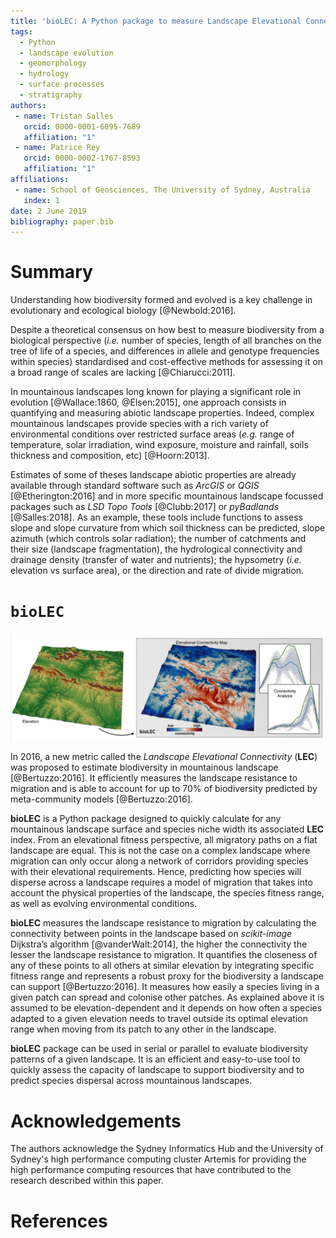 ```yaml
---
title: 'bioLEC: A Python package to measure Landscape Elevational Connectivity'
tags:
  - Python
  - landscape evolution
  - geomorphology
  - hydrology
  - surface processes
  - stratigraphy
authors:
 - name: Tristan Salles
   orcid: 0000-0001-6095-7689
   affiliation: "1"
 - name: Patrice Rey
   orcid: 0000-0002-1767-8593
   affiliation: "1"
affiliations:
 - name: School of Geosciences, The University of Sydney, Australia
   index: 1
date: 2 June 2019
bibliography: paper.bib
---
```


# Summary

Understanding how biodiversity formed and evolved is a key challenge in evolutionary and ecological biology [@Newbold:2016].

Despite a theoretical consensus on how best to measure biodiversity from a biological perspective (_i.e._ number of species, length of all branches on the tree of life of a species, and differences in allele and genotype frequencies within species) standardised and cost-effective methods for assessing it on a broad range of scales are lacking [@Chiarucci:2011].

In mountainous landscapes long known for playing a significant role in evolution [@Wallace:1860, @Elsen:2015], one approach consists in quantifying and measuring abiotic landscape properties. Indeed, complex mountainous landscapes provide species with a rich variety of environmental conditions over restricted surface areas (_e.g._ range of temperature, solar irradiation, wind exposure, moisture and rainfall, soils thickness and composition, etc) [@Hoorn:2013].

Estimates of some of theses landscape abiotic properties are already available through standard software such as _ArcGIS_ or _QGIS_ [@Etherington:2016] and in more specific mountainous landscape focussed packages such as _LSD Topo Tools_ [@Clubb:2017] or _pyBadlands_ [@Salles:2018]. As an example, these tools include functions to assess slope and slope curvature from which soil thickness can be predicted, slope azimuth (which controls solar radiation); the number of catchments and their size (landscape fragmentation), the hydrological connectivity and drainage density (transfer of water and nutrients); the hypsometry (_i.e._ elevation vs surface area), or the direction and rate of divide migration.

# `bioLEC`

![An example of LEC map obtained for a specific elevation surface (left) illustrating the region of high and low connectivity as well as the distribution of resulting LEC values versus elevation range.\label{fig:example}](fig1.jpg)

In 2016, a new metric called the _Landscape Elevational Connectivity_ (**LEC**) was proposed to estimate biodiversity in mountainous landscape [@Bertuzzo:2016]. It efficiently measures the landscape resistance to migration and is able to account for up to 70% of biodiversity predicted by meta-community models [@Bertuzzo:2016].

**bioLEC** is a Python package designed to quickly calculate for any mountainous landscape surface and species niche width its associated **LEC** index. From an elevational fitness perspective, all migratory paths on a flat landscape are equal. This is not the case on a complex landscape where migration can only occur along a network of corridors providing species with their elevational requirements. Hence, predicting how species will disperse across a landscape requires a model of migration that takes into account the physical properties of the landscape, the species fitness range, as well as evolving environmental conditions.

**bioLEC** measures the landscape resistance to migration by calculating the connectivity between points in the landscape based on _scikit-image_ Dijkstra’s algorithm [@vanderWalt:2014], the higher the connectivity the lesser the landscape resistance to migration. It quantifies the closeness of any of these points to all others at similar elevation by integrating specific fitness range and represents a robust proxy for the biodiversity a landscape can support [@Bertuzzo:2016]. It measures how easily a species living in a given patch can spread and colonise other patches. As explained above it is assumed to be elevation-dependent and it depends on how often a species adapted to a given elevation needs to travel outside its optimal elevation range when moving from its patch to any other in the landscape.

**bioLEC** package can be used in serial or parallel to evaluate biodiversity patterns of a given landscape. It is an efficient and easy-to-use tool to quickly assess the capacity of landscape to support biodiversity and to predict species dispersal across mountainous landscapes.


# Acknowledgements

The authors acknowledge the Sydney Informatics Hub and the University of Sydney's high performance computing cluster Artemis for providing the high performance computing resources that have contributed to the research described within this paper.

# References
